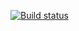 [![Build status](https://ci.appveyor.com/api/projects/status/cq5ta2ci4pnodty3?svg=true)](https://ci.appveyor.com/project/A-Fierce/http-frontend)